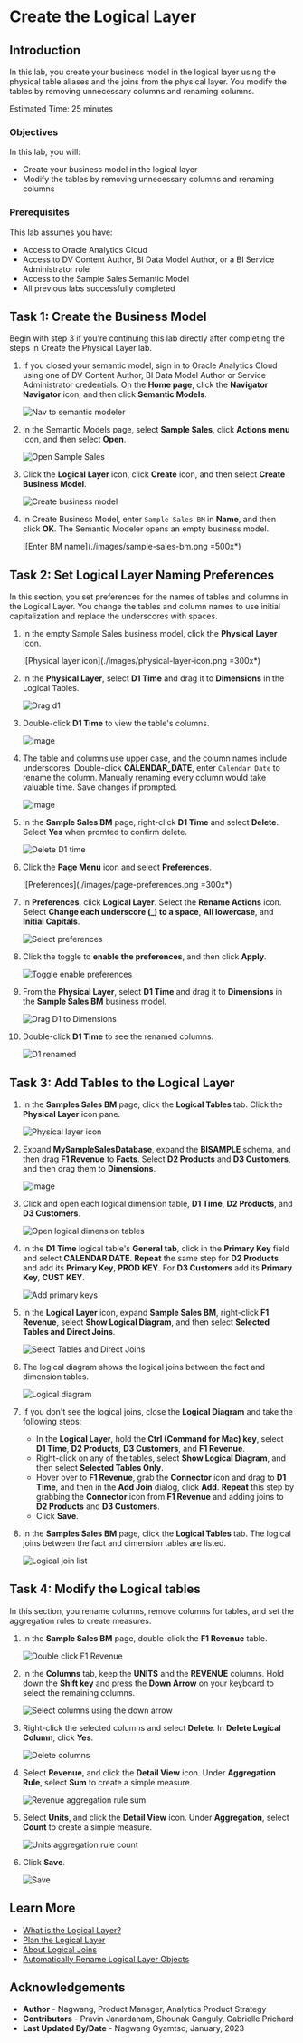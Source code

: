 # Create the Logical Layer

## Introduction

In this lab, you create your business model in the logical layer using the physical table aliases and the joins from the physical layer. You modify the tables by removing unnecessary columns and renaming columns.

Estimated Time: 25 minutes

### Objectives

In this lab, you will:
* Create your business model in the logical layer
* Modify the tables by removing unnecessary columns and renaming columns

### Prerequisites

This lab assumes you have:
* Access to Oracle Analytics Cloud
* Access to DV Content Author, BI Data Model Author, or a BI Service Administrator role
* Access to the Sample Sales Semantic Model
* All previous labs successfully completed

## Task 1: Create the Business Model

Begin with step 3 if you're continuing this lab directly after completing the steps in Create the Physical Layer lab.

1. If you closed your semantic model, sign in to Oracle Analytics Cloud using one of DV Content Author, BI Data Model Author or Service Administrator credentials. On the **Home page**, click the **Navigator Navigator** icon, and then click **Semantic Models**.

	![Nav to semantic modeler](./images/nav-semantic-modeler.png)

2. In the Semantic Models page, select **Sample Sales**, click **Actions menu** icon, and then select **Open**.

	![Open Sample Sales](./images/open-sample-sales.png)

3. Click the **Logical Layer** icon, click **Create** icon, and then select **Create Business Model**.

	![Create business model](./images/create-bm.png)

4. In Create Business Model, enter <code>Sample Sales BM</code> in **Name**, and then click **OK**. The Semantic Modeler opens an empty business model.

	![Enter BM name](./images/sample-sales-bm.png =500x*)


## Task 2: Set Logical Layer Naming Preferences

In this section, you set preferences for the names of tables and columns in the Logical Layer. You change the tables and column names to use initial capitalization and replace the underscores with spaces.

1. In the empty Sample Sales business model, click the **Physical Layer** icon.

	![Physical layer icon](./images/physical-layer-icon.png =300x*)

2. In the **Physical Layer**, select **D1 Time** and drag it to **Dimensions** in the Logical Tables.

	![Drag d1](./images/drag-d1.png)

3. Double-click **D1 Time** to view the table's columns.

	![Image](./images/dc-d1.png)

4. The table and columns use upper case, and the column names include underscores. Double-click **CALENDAR_DATE**, enter <code>Calendar Date</code> to rename the column. Manually renaming every column would take valuable time. Save changes if prompted.

	![Image](./images/dc-calendar-date.png)

5. In the **Sample Sales BM** page, right-click **D1 Time** and select **Delete**. Select **Yes** when promted to confirm delete.

	![Delete D1 time](./images/delete-d1.png)

6. Click the **Page Menu** icon and select **Preferences**.

	![Preferences](./images/page-preferences.png =300x*)

7. In **Preferences**, click **Logical Layer**. Select the **Rename Actions** icon. Select **Change each underscore (_) to a space**, **All lowercase**, and **Initial Capitals**.

	![Select preferences](./images/select-preferences.png)

8. Click the toggle to **enable the preferences**, and then click **Apply**.

	![Toggle enable preferences](./images/toggle-preferences.png)

9. From the **Physical Layer**, select **D1 Time** and drag it to **Dimensions** in the **Sample Sales BM** business model.

	![Drag D1 to Dimensions](./images/drag-d1-dimensions.png)

10. Double-click **D1 Time** to see the renamed columns.

	![D1 renamed](./images/dc-d1-renamed.png)

## Task 3: Add Tables to the Logical Layer

1. In the **Samples Sales BM** page, click the **Logical Tables** tab. Click the **Physical Layer** icon pane.

	![Physical layer icon](./images/physical-layer-icon-pane.png)

2. Expand **MySampleSalesDatabase**, expand the **BISAMPLE** schema, and then drag **F1 Revenue** to **Facts**. Select **D2 Products** and **D3 Customers**, and then drag them to **Dimensions**.

	![Image](./images/drag-f1-d2-d3.png)

3. Click and open each logical dimension table, **D1 Time**, **D2 Products**, and **D3 Customers**.

	![Open logical dimension tables](./images/open-logical-dim-tables.png)

4. In the **D1 Time** logical table's **General tab**, click in the **Primary Key** field and select **CALENDAR DATE**. **Repeat** the same step for **D2 Products** and add its **Primary Key**, **PROD KEY**. For **D3 Customers** add its **Primary Key**, **CUST KEY**.

	![Add primary keys](./images/add-pk.png)

5. In the **Logical Layer** icon, expand **Sample Sales BM**, right-click **F1 Revenue**, select **Show Logical Diagram**, and then select **Selected Tables and Direct Joins**.

	![Select Tables and Direct Joins](./images/selected-tables.png)

6. The logical diagram shows the logical joins between the fact and dimension tables.

	![Logical diagram](./images/logical-diagram.png)

7. If you don't see the logical joins, close the **Logical Diagram** and take the following steps:

	* In the **Logical Layer**, hold the **Ctrl (Command for Mac) key**, select **D1 Time**, **D2 Products**, **D3 Customers**, and **F1 Revenue**.
	* Right-click on any of the tables, select **Show Logical Diagram**, and then select **Selected Tables Only**.
	* Hover over to **F1 Revenue**, grab the **Connector** icon and drag to **D1 Time**, and then in the **Add Join** dialog, click **Add**. **Repeat** this step by grabbing the **Connector** icon from **F1 Revenue** and adding joins to **D2 Products** and **D3 Customers**.
	* Click **Save**.

8. In the **Samples Sales BM** page, click the **Logical Tables** tab. The logical joins between the fact and dimension tables are listed.

	![Logical join list](./images/logical-list-joins.png)

## Task 4: Modify the Logical tables

In this section, you rename columns, remove columns for tables, and set the aggregation rules to create measures.

1. In the **Sample Sales BM** page, double-click the **F1 Revenue** table.

	![Double click F1 Revenue](./images/dc-f1-rev.png)

2. In the **Columns** tab, keep the **UNITS** and the **REVENUE** columns. Hold down the **Shift key** and press the **Down Arrow** on your keyboard to select the remaining columns.

	![Select columns using the down arrow](./images/select-col-down-arrow.png)

3. Right-click the selected columns and select **Delete**. In **Delete Logical Column**, click **Yes**.

	![Delete columns](./images/delete-cols.png)

4. Select **Revenue**, and click the **Detail View** icon. Under **Aggregation Rule**, select **Sum** to create a simple measure.

	![Revenue aggregation rule sum](./images/rev-agg-sum.png)

5. Select **Units**, and click the **Detail View** icon. Under **Aggregation**, select **Count** to create a simple measure.

	![Units aggregation rule count](./images/count-agg-units.png)

6. Click **Save**.

	![Save](./images/save-log-layer.png)


## Learn More
* [What is the Logical Layer?](https://docs.oracle.com/en/cloud/paas/analytics-cloud/acmdg/what-is-logical-layer.html)
* [Plan the Logical Layer](https://docs.oracle.com/en/cloud/paas/analytics-cloud/acmdg/plan-logical-layer.html#GUID-AED3B120-70F8-4837-9F2A-D9236F7BCCF0)
* [About Logical Joins](https://docs.oracle.com/en/cloud/paas/analytics-cloud/acmdg/work-logical-joins.html#GUID-3810662A-AFAE-4EF9-B7C9-0A70D81A5A9A)
* [Automatically Rename Logical Layer Objects](https://docs.oracle.com/en/cloud/paas/analytics-cloud/acmdg/automatically-rename-logical-layer-objects.html)

## Acknowledgements
* **Author** - Nagwang, Product Manager, Analytics Product Strategy
* **Contributors** - Pravin Janardanam, Shounak Ganguly, Gabrielle Prichard
* **Last Updated By/Date** - Nagwang Gyamtso, January, 2023
